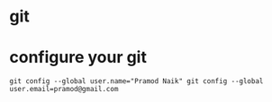 # git


# configure your git 

`git config --global user.name="Pramod Naik"
 git config --global user.email=pramod@gmail.com` 